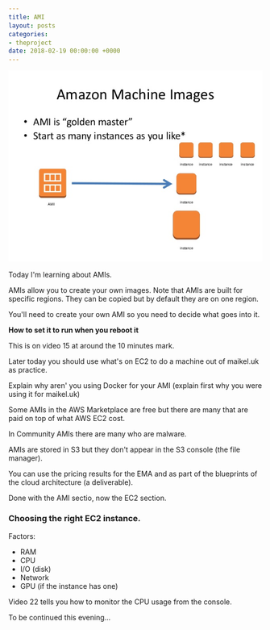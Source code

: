 ```yaml
---
title: AMI
layout: posts
categories:
- theproject
date: 2018-02-19 00:00:00 +0000
---
```

![](/uploads/2018/02/19/debian-cloud-building-the-debian-amis-24-638.jpg)

Today I'm learning about AMIs.

AMIs allow you to create your own images. Note that AMIs are built for specific regions. They can be copied but by default they are on one region.

You'll need to create your own AMI so you need to decide what goes into it.

**How to set it to run when you reboot it**

This is on video 15 at around the 10 minutes mark.

Later today you should use what's on EC2 to do a machine out of maikel.uk as practice.

Explain why aren' you using Docker for your AMI (explain first why you were using it for maikel.uk)

Some AMIs in the AWS Marketplace are free but there are many that are paid on top of what AWS EC2 cost.

In Community AMIs there are many who are malware.

AMIs are stored in S3 but they don't appear in the S3 console (the file manager).

You can use the pricing results for the EMA and as part of the blueprints of the cloud architecture (a deliverable).

Done with the AMI sectio, now the EC2 section.

### Choosing the right EC2 instance.

Factors:

* RAM
* CPU
* I/O (disk)
* Network
* GPU (if the instance has one)

Video 22 tells you how to monitor the CPU usage from the console.

To be continued this evening...